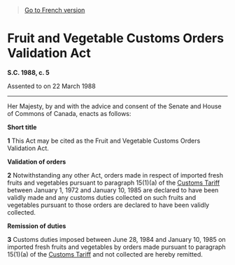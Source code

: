 > [Go to French version](/fr/Lois/Lois%20du%20Canada/1988/ch.%205.md)

# Fruit and Vegetable Customs Orders Validation Act

**S.C. 1988, c. 5**


Assented to on 22 March 1988

----------



Her Majesty, by and with the advice and consent of the Senate and House of Commons of Canada, enacts as follows:






**Short title**

**1** This Act may be cited as the Fruit and Vegetable Customs Orders Validation Act.




**Validation of orders**

**2** Notwithstanding any other Act, orders made in respect of imported fresh fruits and vegetables pursuant to paragraph 15(1)(a) of the [Customs Tariff](/en/Acts/Statutes%20of%20Canada/1997/c.%2036.md) between January 1, 1972 and January 10, 1985 are declared to have been validly made and any customs duties collected on such fruits and vegetables pursuant to those orders are declared to have been validly collected.




**Remission of duties**

**3** Customs duties imposed between June 28, 1984 and January 10, 1985 on imported fresh fruits and vegetables by orders made pursuant to paragraph 15(1)(a) of the [Customs Tariff](/en/Acts/Statutes%20of%20Canada/1997/c.%2036.md) and not collected are hereby remitted.


